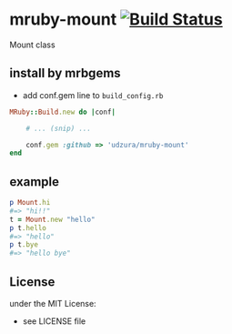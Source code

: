 # mruby-mount   [![Build Status](https://travis-ci.org/udzura/mruby-mount.svg?branch=master)](https://travis-ci.org/udzura/mruby-mount)
Mount class
## install by mrbgems
- add conf.gem line to `build_config.rb`

```ruby
MRuby::Build.new do |conf|

    # ... (snip) ...

    conf.gem :github => 'udzura/mruby-mount'
end
```
## example
```ruby
p Mount.hi
#=> "hi!!"
t = Mount.new "hello"
p t.hello
#=> "hello"
p t.bye
#=> "hello bye"
```

## License
under the MIT License:
- see LICENSE file
